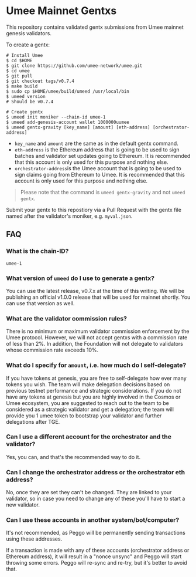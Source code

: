 # Umee Mainnet Gentxs

This repository contains validated gentx submissions from Umee mainnet genesis
validators.

To create a gentx:
```shell
# Install Umee
$ cd $HOME
$ git clone https://github.com/umee-network/umee.git
$ cd umee
$ git pull
$ git checkout tags/v0.7.4
$ make build
$ sudo cp $HOME/umee/build/umeed /usr/local/bin
$ umeed version
# Should be v0.7.4
```
```shell
# Create gentx
$ umeed init moniker --chain-id umee-1
$ umeed add-genesis-account wallet 1000000uumee
$ umeed gentx-gravity [key_name] [amount] [eth-address] [orchestrator-address]
```

- `key_name` and `amount` are the same as in the default gentx command.
- `eth-address` is the Ethereum address that is going to be used to sign batches
and validator set updates going to Ethereum. It is recommended that this account
is only used for this purpose and nothing else.
- `orchestrator-address`is the Umee account that is going to be used to sign
claims going from Ethereum to Umee. It is recommended that this account
is only used for this purpose and nothing else.

> Please note that the command is `umeed gentx-gravity` and not `umeed gentx`.

Submit your gentx to this repostiory via a Pull Request with the gentx file named
after the validator's moniker, e.g. `myval.json`.

## FAQ

### What is the chain-ID?

`umee-1`

### What version of `umeed` do I use to generate a gentx?

You can use the latest release, v0.7.x at the time of this writing. We will be
publishing an official v1.0.0 release that will be used for mainnet shortly. You
can use that version as well.

### What are the validator commission rules?

There is no minimum or maximum validator commission enforcement by the Umee
protocol. However, we will not accept gentxs with a commission rate of less than
2%. In addition, the Foundation will not delegate to validators whose commission
rate exceeds 10%.

### What do I specify for `amount`, i.e. how much do I self-delegate?

If you have tokens at genesis, you are free to self-delegate how ever many tokens
you wish. The team will make delegation decisions based on previous testnet
performance and strategic considerations. If you do not have any tokens at
genesis but you are highly involved in the Cosmos or Umee ecosystem, you are
suggested to reach out to the team to be considered as a strategic validator and
get a delegation; the team will provide you 1 umee token to bootstrap your validator
and further delegations after TGE.

### Can I use a different account for the orchestrator and the validator?

Yes, you can, and that's the recommended way to do it.

### Can I change the orchestrator address or the orchestrator eth address?

No, once they are set they can't be changed. They are linked to your validator,
so in case you need to change any of these you'll have to start a new validator.

### Can I use these accounts in another system/bot/computer?

It's not recommended, as Peggo will be permanently sending transactions using
these addresses.

If a transaction is made with any of these accounts (orchestrator address or
Ethereum address), it will result in a "nonce unsync" and Peggo will start
throwing some errors. Peggo will re-sync and re-try, but it's better to avoid
that.
